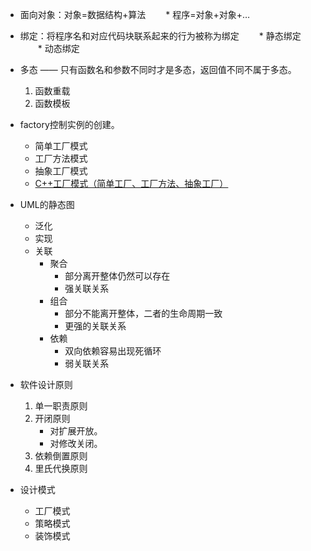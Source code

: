 * 面向对象：对象=数据结构+算法
　　* 程序=对象+对象+…
  
*  绑定：将程序名和对应代码块联系起来的行为被称为绑定
　　*  静态绑定
　　*  动态绑定
  
* 多态 —— 只有函数名和参数不同时才是多态，返回值不同不属于多态。
  1. 函数重载
  2. 函数模板 

* factory控制实例的创建。
  * 简单工厂模式
  * 工厂方法模式
  * 抽象工厂模式
  * [C++工厂模式（简单工厂、工厂方法、抽象工厂）](https://blog.csdn.net/m0_46308273/article/details/117126962)

* UML的静态图
  * 泛化
  * 实现
  * 关联
    * 聚合  
      * 部分离开整体仍然可以存在
      * 强关联关系
    * 组合
      * 部分不能离开整体，二者的生命周期一致
      * 更强的关联关系
    * 依赖
      * 双向依赖容易出现死循环
      * 弱关联关系

* 软件设计原则
  1. 单一职责原则
  2. 开闭原则
       * 对扩展开放。
       * 对修改关闭。 
  3. 依赖倒置原则
  4. 里氏代换原则

* 设计模式
  * 工厂模式
  * 策略模式
  * 装饰模式
